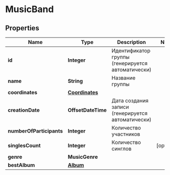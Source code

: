 

# MusicBand


## Properties

| Name | Type | Description | Notes |
|------------ | ------------- | ------------- | -------------|
|**id** | **Integer** | Идентификатор группы (генерируется автоматически) |  |
|**name** | **String** | Название группы |  |
|**coordinates** | [**Coordinates**](Coordinates.md) |  |  |
|**creationDate** | **OffsetDateTime** | Дата создания записи (генерируется автоматически) |  |
|**numberOfParticipants** | **Integer** | Количество участников |  |
|**singlesCount** | **Integer** | Количество синглов |  [optional] |
|**genre** | **MusicGenre** |  |  |
|**bestAlbum** | [**Album**](Album.md) |  |  |




